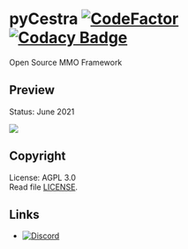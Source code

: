 # pyCestra [![CodeFactor](https://www.codefactor.io/repository/github/cestra/pycestra/badge)](https://www.codefactor.io/repository/github/cestra/pycestra) [![Codacy Badge](https://app.codacy.com/project/badge/Grade/c9ff815dc5864197ba5dbfb5ae3b1d07)](https://www.codacy.com/gh/Cestra/pyCestra/dashboard?utm_source=github.com&amp;utm_medium=referral&amp;utm_content=Cestra/pyCestra&amp;utm_campaign=Badge_Grade)
Open Source MMO Framework

## Preview
Status: June 2021

![](.github/review-video.gif)

## Copyright
License: AGPL 3.0  
Read file [LICENSE](LICENSE).

## Links
* [![Discord](https://img.shields.io/discord/258735231870173184?label=discord)](https://discord.com/invite/n5K6WqF)
